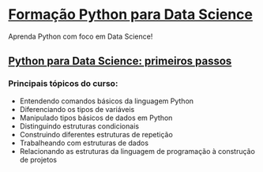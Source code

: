 # [Formação Python para Data Science](https://cursos.alura.com.br/formacao-data-science-python)
Aprenda Python com foco em Data Science!

## [Python para Data Science: primeiros passos](https://cursos.alura.com.br/course/python-data-science-primeiros-passos)

### Principais tópicos do curso:

* Entendendo comandos básicos da linguagem Python
* Diferenciando os tipos de variáveis
* Manipulado tipos básicos de dados em Python
* Distinguindo estruturas condicionais
* Construindo diferentes estruturas de repetição
* Trabalheando com estruturas de dados
* Relacionando as estruturas da linguagem de programação à construção de projetos
